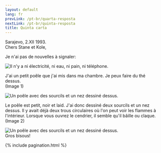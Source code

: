 ```yaml
---
layout: default
lang: fr
prevLink: /pt-br/quarta-resposta
nextLink: /pt-br/quinta-resposta
title: Quinta carta
---
```


<div class="LetterFive">
  <div class="LetterFive-date">
    Sarajevo, 2.XII 1993.
  </div>

  <div class="LetterFive-header">
    Chers Stane et Kole,
  </div>

  <div class="LetterFive-top">
    <p class="LetterFive-topText">Je n'ai pas de nouvelles à signaler:</p>
    <div class="LetterFive-topImageWrapper">
      <img 
        class="LetterFive-topImage" 
        src="/public/img/letter-05/news.png" 
        alt="Il n'y a ni électricité, ni eau, ni pain, ni téléphone." 
        title="Il n'y a ni électricité, ni eau, ni pain, ni téléphone." 
      />
    </div>
  </div>

  <div class="LetterFive-bottom">
    <div class="LetterFive-bottomLeft">
      <p class="LetterFive-bottomText">
        J'ai un petit poêle que j'ai mis dans ma chambre. Je peux faire du thé dessus.
        <br/>
        (Image 1)
      </p>
      <img 
        class="LetterFive-bottomImageSmall"
        src="/public/img/letter-05/stove.png" 
        alt="Un poêle avec des sourcils et un nez dessiné dessus." 
        title="Un poêle avec des sourcils et un nez dessiné dessus." 
      />
      <p class="LetterFive-bottomText">
        Le poêle est petit, noir et laid. J'ai donc dessiné deux sourcils et un nez dessus. Il y avait déjà deux trous circulaires où l'on peut voir les flammes à l'intérieur. Lorsque vous ouvrez le cendrier, il semble qu'il bâille ou claque.
        <br/>
        (Image 2)
      </p>
    </div>
    <div class="LetterFive-bottomImageLargeWrapper">
      <img 
        class="LetterFive-bottomImageLarge"
        src="/public/img/letter-05/stove.png" 
        alt="Un poêle avec des sourcils et un nez dessiné dessus." 
        title="Un poêle avec des sourcils et un nez dessiné dessus." 
      />
    </div>
  </div>

  <div class="LetterFive-signature">
    Gros bisous!
  </div>

{% include pagination.html %}

</div>
